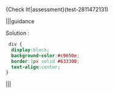 {Check It!|assessment}(test-2811472131)

|||guidance

Solution :

```css
 div {
  display:block;
  background-color:#c9650e;
  border:1px solid #633308;
  text-align:center;
}
```

|||
